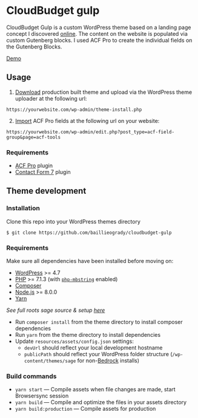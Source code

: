 # CloudBudget gulp

CloudBudget Gulp is a custom WordPress theme based on a landing page concept I discovered [online](https://dribbble.com/shots/8449132-CloudBudget-Business-Landing-Page-Figma-Freebie). The content on the website is populated via custom Gutenberg blocks. I used ACF Pro to create the individual fields on the Gutenberg Blocks.

[Demo](https://cloudbudgetgulp.baillieogrady.com)

## Usage

1. [Download](https://baillieogrady.com/downloads/cloudbudget-gulp.zip) production built theme and upload via the WordPress theme uploader at the following url:

```
https://yourwebsite.com/wp-admin/theme-install.php
```

2. [Import](https://github.com/baillieogrady/cloudbudget-gulp/blob/master/acf-export-2020-04-20.json) ACF Pro fields at the following url on your website:

```
https://yourwebsite.com/wp-admin/edit.php?post_type=acf-field-group&page=acf-tools
```

### Requirements

- [ACF Pro](https://www.advancedcustomfields.com/pro/) plugin
- [Contact Form 7](https://en-gb.wordpress.org/plugins/contact-form-7/) plugin

## Theme development

### Installation

Clone this repo into your WordPress themes directory

```
$ git clone https://github.com/baillieogrady/cloudbudget-gulp
```

### Requirements

Make sure all dependencies have been installed before moving on:

* [WordPress](https://wordpress.org/) >= 4.7
* [PHP](https://secure.php.net/manual/en/install.php) >= 7.1.3 (with [`php-mbstring`](https://secure.php.net/manual/en/book.mbstring.php) enabled)
* [Composer](https://getcomposer.org/download/)
* [Node.js](http://nodejs.org/) >= 8.0.0
* [Yarn](https://yarnpkg.com/en/docs/install)

*See full roots sage source & setup [here](https://github.com/roots/sage)*

* Run `composer install` from the theme directory to install composer dependencies 
* Run `yarn` from the theme directory to install dependencies
* Update `resources/assets/config.json` settings:
  * `devUrl` should reflect your local development hostname
  * `publicPath` should reflect your WordPress folder structure (`/wp-content/themes/sage` for non-[Bedrock](https://roots.io/bedrock/) installs)

### Build commands

* `yarn start` — Compile assets when file changes are made, start Browsersync session
* `yarn build` — Compile and optimize the files in your assets directory
* `yarn build:production` — Compile assets for production
